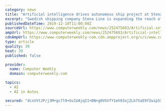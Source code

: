 ```yaml
---
category: news
title: "Artificial intelligence drives autonomous ship project at Stena Line"
excerpt: "Swedish shipping company Stena Line is expanding the reach of artificial intelligence (AI) as a fuel-efficiency ... The pilot is using an AI-supported automation system modelled on 5G-enabled driverless transport. It uses Ericsson 5G technology to achieve ..."
publishedDateTime: 2019-12-18T11:00:00Z
sourceUrl: https://www.computerweekly.com/news/252475683/Artificial-intelligence-drives-autonomous-ship-project-at-Stena-Line
ampUrl: https://www.computerweekly.com/news/252475683/Artificial-intelligence-drives-autonomous-ship-project-at-Stena-Line?amp=1
cdnAmpUrl: https://www-computerweekly-com.cdn.ampproject.org/c/s/www.computerweekly.com/news/252475683/Artificial-intelligence-drives-autonomous-ship-project-at-Stena-Line?amp=1
type: article
quality: 39
heat: 39
published: false

provider:
  name: Computer Weekly
  domain: computerweekly.com

topics:
  - AI
  - AI in Autos

secured: "dcxVVtJP/j3M+gc7l9+GvIUAjqII+BN+g0VGVfY1eh93ojZLb7SaE9fZwip5XosevxC1WX6icBQ/6WH6Daivx1Zb+HiDm3BOkAlj95Yf7qRyK0CrZKmLmnYH/hkF7lonshgsgotBfifwgstPzKsqx0+B+n8411xjyYBlbghz99Yrd1nONBIx4BrWQ+m+HivgvCat9Kg1OE+7IsuDGeCO5NpFKbRh/2acHwJSHJJanABuQMgIZT9syUingco3A0PzU2MuM9UvyUzmf34afMwcWEeDujX83cUGpOUKzm+n6XM=;1gbdYVeJM8DGjcgyEiJKJA=="
---
```


